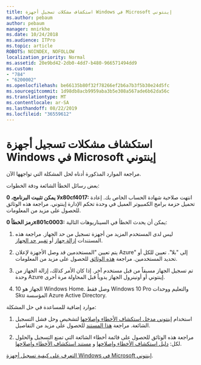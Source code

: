 ```yaml
---
title: استكشاف مشكلات تسجيل أجهزة Windows في Microsoft إينتوني
ms.author: pebaum
author: pebaum
manager: mnirkhe
ms.date: 10/24/2018
ms.audience: ITPro
ms.topic: article
ROBOTS: NOINDEX, NOFOLLOW
localization_priority: Normal
ms.assetid: 20e9bd42-2db0-4dd7-b480-966571494dd9
ms.custom:
- "784"
- "6200002"
ms.openlocfilehash: be66135b80f32f78266ef2b6a7b3f5b30e24d5fc
ms.sourcegitcommit: 1d98db8acb9959aba3b5e308a567ade6b62da56c
ms.translationtype: MT
ms.contentlocale: ar-SA
ms.lasthandoff: 08/22/2019
ms.locfileid: "36559612"
---
```

# <a name="troubleshoot-issues-with-enrolling-windows-devices-in-microsoft-intune"></a>استكشاف مشكلات تسجيل أجهزة Windows في Microsoft إينتوني

مراجعة الموارد المذكورة أدناه لحل المشكلة التي تواجهها الآن.
  
بعض رسائل الخطأ الشائعة ودقة الخطوات:
  
 **لا يمكن تثبيت البرنامج، 0x80cf4017:** انتهت صلاحية شهادة الحساب الخاص بك. إعادة تحميل حزمة برامج الكمبيوتر العميل في وحدة تحكم الإدارة إينتوني. مراجعة هذه الوثائق للحصول على مزيد من المعلومات.
  
 **رمز الخطأ 0x801c0003:** يمكن أن يحدث الخطأ في السيناريوهات التالية:
  
1. ليس لدى المستخدم المزيد من أجهزة تسجيل من حد الجهاز. مراجعة هذه المستندات [إزالة جهاز](https://docs.microsoft.com/intune/devices-wipe) أو [تغيير حد الجهاز](https://docs.microsoft.com/intune/enrollment-restrictions-set#set-device-limit-restrictions).

2. يتم تعيين "المستخدمين قد وصل الأجهزة لإعلان Azure" إلى "بلا". تعيين للكل أو تحديد المستخدمين. مراجعة [هذه الوثائق](https://docs.microsoft.com/azure/active-directory/device-management-azure-portal#configure-device-settings) للحصول على مزيد من المعلومات.

3. تم تسجيل الجهاز مسبقاً من قبل مستخدم آخر. إذا كان الأمر كذلك، إزالة الجهاز من وحدة Azure إينتوني أو أونينرول الجهاز يدوياً قبل المحاولة مرة أخرى.

4. الجهاز هو 10 Windows Home. وصل فقط Windows 10 Pro والتعليم ووحدات Sku المؤسسة Azure Active Directory.

موارد إضافية للمساعدة في حل المشكلة:
  
1. استخدام [إينتوني مدخل استكشاف الأخطاء وإصلاحها](https://devicemanagement.microsoft.com/#blade/Microsoft_Intune_DeviceSettings/TroubleshootBlade) لتشخيص وحل فشل التسجيل الشائعة. مراجعة [هذا المستند](https://docs.microsoft.com/intune/help-desk-operators) للحصول على مزيد من التفاصيل.

2. مراجعة هذه الوثائق للحصول على قائمة أخطاء الشائعة التي تمنع التسجيل والحلول لكل: [دليل استكشاف الأخطاء وإصلاحها](https://support.microsoft.com/help/4089533/troubleshooting-windows-device-enrollment-problems-in-microsoft-intune) و [مستند استكشاف الأخطاء وإصلاحها](https://docs.microsoft.com/intune-classic/troubleshoot/troubleshoot-device-enrollment-in-intune).

[التعرف على كيفية تسجيل أجهزة Windows في Microsoft إينتوني](https://docs.microsoft.com/intune/windows-enroll).
